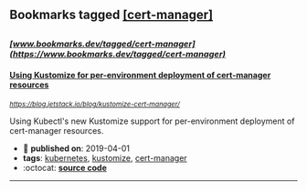 ## Bookmarks tagged [[cert-manager]](https://www.bookmarks.dev?q=[cert-manager])

_<sup><sup>[www.bookmarks.dev/tagged/cert-manager](https://www.bookmarks.dev/tagged/cert-manager)</sup></sup>_
---
#### [Using Kustomize for per-environment deployment of cert-manager resources](https://blog.jetstack.io/blog/kustomize-cert-manager/)
_<sup>https://blog.jetstack.io/blog/kustomize-cert-manager/</sup>_

Using Kubectl's new Kustomize support for per-environment deployment of cert-manager resources.
* :calendar: **published on**: 2019-04-01
* **tags**: [kubernetes](../tagged/kubernetes.md), [kustomize](../tagged/kustomize.md), [cert-manager](../tagged/cert-manager.md)
* :octocat: **[source code](https://github.com/jetstack/kustomize-cert-manager-demo)**
---
